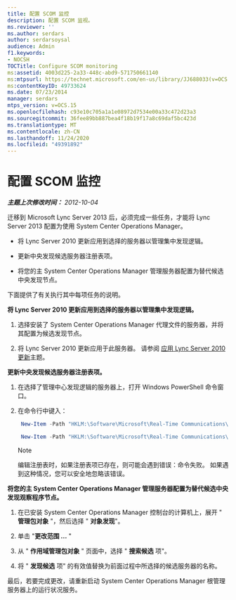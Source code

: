 ```yaml
---
title: 配置 SCOM 监控
description: 配置 SCOM 监视。
ms.reviewer: ''
ms.author: serdars
author: serdarsoysal
audience: Admin
f1.keywords:
- NOCSH
TOCTitle: Configure SCOM monitoring
ms:assetid: 4003d225-2a33-448c-abd9-571750661140
ms:mtpsurl: https://technet.microsoft.com/en-us/library/JJ688033(v=OCS.15)
ms:contentKeyID: 49733624
ms.date: 07/23/2014
manager: serdars
mtps_version: v=OCS.15
ms.openlocfilehash: c93e10c705a1a1e08972d7534e00a33c472d23a3
ms.sourcegitcommit: 36fee89bb887bea4f18b19f17a8c69daf5bc423d
ms.translationtype: MT
ms.contentlocale: zh-CN
ms.lasthandoff: 11/24/2020
ms.locfileid: "49391892"
---
```

# <a name="configure-scom-monitoring"></a>配置 SCOM 监控

<div data-xmlns="http://www.w3.org/1999/xhtml">

<div class="topic" data-xmlns="http://www.w3.org/1999/xhtml" data-msxsl="urn:schemas-microsoft-com:xslt" data-cs="https://msdn.microsoft.com/">

<div data-asp="https://msdn2.microsoft.com/asp">



</div>

<div id="mainSection">

<div id="mainBody">

<span> </span>

_**主题上次修改时间：** 2012-10-04_

迁移到 Microsoft Lync Server 2013 后，必须完成一些任务，才能将 Lync Server 2013 配置为使用 System Center Operations Manager。

  - 将 Lync Server 2010 更新应用到选择的服务器以管理集中发现逻辑。

  - 更新中央发现候选服务器注册表项。

  - 将您的主 System Center Operations Manager 管理服务器配置为替代候选中央发现节点。

下面提供了有关执行其中每项任务的说明。

**将 Lync Server 2010 更新应用到选择的服务器以管理集中发现逻辑。**

1.  选择安装了 System Center Operations Manager 代理文件的服务器，并将其配置为候选发现节点。

2.  将 Lync Server 2010 更新应用于此服务器。 请参阅 [应用 Lync Server 2010 更新](apply-lync-server-2010-updates.md)主题。

**更新中央发现候选服务器注册表项。**

1.  在选择了管理中心发现逻辑的服务器上，打开 Windows PowerShell 命令窗口。

2.  在命令行中键入：
    
       ```PowerShell
        New-Item -Path "HKLM:\Software\Microsoft\Real-Time Communications\Health"
       ```
    
       ```PowerShell
        New-Item -Path "HKLM:\Software\Microsoft\Real-Time Communications\Health\CentralDiscoveryCandidate"
       ```
    
    <div class="">
    

    > [!NOTE]  
    > 编辑注册表时，如果注册表项已存在，则可能会遇到错误：命令失败。 如果遇到这种情况，您可以安全地忽略该错误。

    
    </div>

**将您的主 System Center Operations Manager 管理服务器配置为替代候选中央发现观察程序节点。**

1.  在已安装 System Center Operations Manager 控制台的计算机上，展开 " **管理包对象** "，然后选择 " **对象发现**"。

2.  单击 "**更改范围 ...** "

3.  从 " **作用域管理包对象** " 页面中，选择 " **搜索候选** 项"。

4.  将 " **发现候选** 项" 的有效值替换为前面过程中所选择的候选服务器的名称。

最后，若要完成更改，请重新启动 System Center Operations Manager 根管理服务器上的运行状况服务。

</div>

<span> </span>

</div>

</div>

</div>

